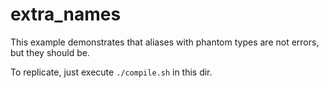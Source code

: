 # extra_names

This example demonstrates that aliases with phantom types are not errors, but
they should be.

To replicate, just execute `./compile.sh` in this dir.
